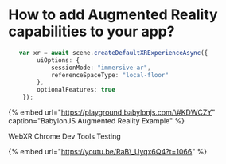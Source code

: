 # How to add Augmented Reality capabilities to your app?

```typescript
   var xr = await scene.createDefaultXRExperienceAsync({
        uiOptions: {
            sessionMode: "immersive-ar",
            referenceSpaceType: "local-floor"
        },
        optionalFeatures: true
    });
```

{% embed url="https://playground.babylonjs.com/\#KDWCZY" caption="BabylonJS Augmented Reality Example" %}

WebXR Chrome Dev Tools Testing

{% embed url="https://youtu.be/RaB\_Uyqx6Q4?t=1066" %}








